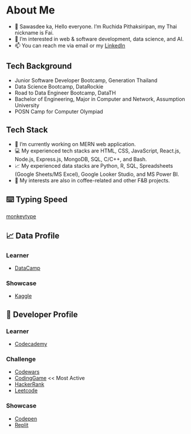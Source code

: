 # About Me
- 👋 Sawasdee ka, Hello everyone. I’m Ruchida Pithaksiripan, my Thai nickname is Fai.
- 👀 I’m interested in web & software development, data science, and AI.
- 📫 You can reach me via email or my [LinkedIn](https://www.linkedin.com/in/rpithaksiripan/)

## Tech Background
- Junior Software Developer Bootcamp, Generation Thailand
- Data Science Bootcamp, DataRockie
- Road to Data Engineer Bootcamp, DataTH
- Bachelor of Engineering, Major in Computer and Network, Assumption University
- POSN Camp for Computer Olympiad

## Tech Stack
- 🌱 I’m currently working on MERN web application. 
- 💻 My experienced tech stacks are HTML, CSS, JavaScript, React.js, Node.js, Express.js, MongoDB, SQL, C/C++, and Bash.
- 📈 My experienced data stacks are Python, R, SQL, Spreadsheets (Google Sheets/MS Excel), Google Looker Studio, and MS Power BI.
- 💞️ My interests are also in coffee-related and other F&B projects.

## ⌨️ Typing Speed
[monkeytype](https://monkeytype.com/profile/Ruchida)

## 📈 Data Profile
### Learner
- [DataCamp](https://www.datacamp.com/portfolio/f2ai)
### Showcase
- [Kaggle](https://www.kaggle.com/ruchidapithaksiripan)

## 👾 Developer Profile
### Learner
- [Codecademy](https://www.codecademy.com/users/Ruchida/achievements)
### Challenge
- [Codewars](https://www.codewars.com/users/Fai)
- [CodingGame](https://www.codingame.com/profile/0bc9e25d02ff92c905e5869bd77154477584375) << Most Active
- [HackerRank](https://www.hackerrank.com/Ruchida)
- [Leetcode](https://leetcode.com/ruchida_pithaksiripan/)
### Showcase
- [Codepen](https://codepen.io/fai-the-decoder)
- [Replit](https://replit.com/@RuchidaPithaksi)


<!---
Fai/Fai is a ✨ special ✨ repository because its `README.md` (this file) appears on your GitHub profile.
You can click the Preview link to take a look at your changes.
--->
